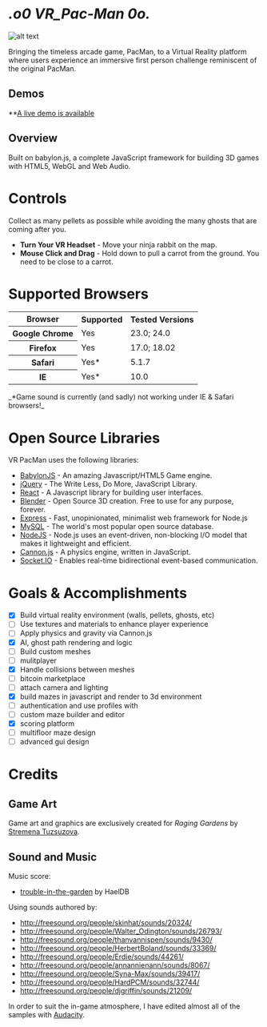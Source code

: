 
_.o0 VR_Pac-Man 0o._
==========================

![alt text](https://i.imgsafe.org/1dee5367d6.png)

Bringing the timeless arcade game, PacMan, to a Virtual Reality platform where users experience an immersive first person challenge reminiscent of the original PacMan. 



Demos
-----

**[A live demo is available](http://www.vrpacman.com)


Overview
--------
Built on babylon.js, a complete JavaScript framework for building 3D games with HTML5, WebGL and Web Audio.  

# Controls
Collect as many pellets as possible while avoiding the many ghosts that are coming after you.    

  * **Turn Your VR Headset** - Move your ninja rabbit on the map.
  * **Mouse Click and Drag** - Hold down to pull a carrot from the ground. You need to be close to a carrot.

# Supported Browsers

<table>
  <tr>
    <th>Browser</th>
    <th>Supported</th>
    <th>Tested Versions</th>
  </tr>
  <tr>
    <th>Google Chrome</th>
    <td>Yes</td>
    <td>23.0; 24.0</td>
  </tr>
  <tr>
    <th>Firefox</th>
    <td>Yes</td>
    <td>17.0; 18.02</td>
  </tr>
  <tr>
    <th>Safari</th>
    <td>Yes*</td>
    <td>5.1.7</td>
  </tr>   
  <tr>
    <th>IE</th>
    <td>Yes*</td>
    <td>10.0</td>
  </tr>  
</table>
_*Game sound is currently (and sadly) not working under IE & Safari browsers!_

# Open Source Libraries
VR PacMan uses the following libraries:

  * [BabylonJS](http://babylonjs.com/) - An amazing Javascript/HTML5 Game engine.  
  * [jQuery](http://jquery.com/) - The Write Less, Do More, JavaScript Library.
  * [React](https://facebook.github.io/react/) - A Javascript library for building user interfaces.
  * [Blender](https://www.blender.org/) - Open Source 3D creation. Free to use for any purpose, forever.
  * [Express](http://expressjs.com/) - Fast, unopinionated, minimalist web framework for Node.js
  * [MySQL](https://www.mysql.com/) - The world's most popular open source database.
  * [NodeJS](https://nodejs.org/) - Node.js uses an event-driven, non-blocking I/O model that makes it lightweight and efficient. 
  * [Cannon.js](http://www.cannonjs.org/) - A physics engine, written in JavaScript.
  * [Socket.IO](http://socket.io/) - Enables real-time bidirectional event-based communication.

# Goals & Accomplishments
- [x] Build virtual reality environment (walls, pellets, ghosts, etc)
- [ ] Use textures and materials to enhance player experience
- [ ] Apply physics and gravity via Cannon.js
- [x] AI, ghost path rendering and logic
- [ ] Build custom meshes
- [ ] mulitplayer
- [x] Handle collisions between meshes 
- [ ] bitcoin marketplace
- [ ] attach camera and lighting
- [x] build mazes in javascript and render to 3d environment
- [ ] authentication and use profiles with
- [ ] custom maze builder and editor
- [x] scoring platform
- [ ] multifloor maze design
- [ ] advanced gui design

# Credits
## Game Art
Game art and graphics are exclusively created for _Raging Gardens_ by [Stremena Tuzsuzova](http://www.stremena.com). 

## Sound and Music
Music score:
  * [trouble-in-the-garden](http://opengameart.org/content/trouble-in-the-garden) by HaelDB

Using sounds authored by:
  * http://freesound.org/people/skinhat/sounds/20324/
  * http://freesound.org/people/Walter_Odington/sounds/26793/
  * http://freesound.org/people/thanvannispen/sounds/9430/
  * http://freesound.org/people/HerbertBoland/sounds/33369/
  * http://freesound.org/people/Erdie/sounds/44261/
  * http://freesound.org/people/annannienann/sounds/8067/
  * http://freesound.org/people/Syna-Max/sounds/39417/
  * http://freesound.org/people/HardPCM/sounds/32744/
  * http://freesound.org/people/djgriffin/sounds/21209/

In order to suit the in-game atmosphere, I have edited almost all of the samples with [Audacity](http://audacity.sourceforge.net/).
